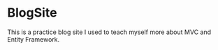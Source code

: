 # BlogSite

This is a practice blog site I used to teach myself more about MVC and Entity Framework.
